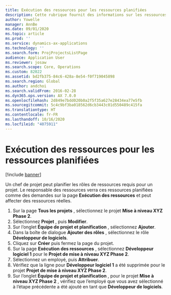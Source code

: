 ```yaml
---
title: Exécution des ressources pour les ressources planifiées
description: Cette rubrique fournit des informations sur les ressources planifiées d’un projet.
author: Yowelle
manager: AnnBe
ms.date: 09/01/2020
ms.topic: article
ms.prod: ''
ms.service: dynamics-ax-applications
ms.technology: ''
ms.search.form: ProjProjectsListPage
audience: Application User
ms.reviewer: josaw
ms.search.scope: Core, Operations
ms.custom: 82022
ms.assetid: bd2fb375-84c6-428a-8e54-f0f719045898
ms.search.region: Global
ms.author: andchoi
ms.search.validFrom: 2016-02-28
ms.dyn365.ops.version: AX 7.0.0
ms.openlocfilehash: 2d849e7bdd020b0a2f5f35a627e28434ea77e5fb
ms.sourcegitcommit: 5c4c9bf3ba018562d6cb3443c01d550489c415fa
ms.translationtype: HT
ms.contentlocale: fr-FR
ms.lasthandoff: 10/16/2020
ms.locfileid: "4075911"
---
```

# <a name="resource-fulfillment-for-planned-resources"></a>Exécution des ressources pour les ressources planifiées

[!include [banner](../includes/banner.md)]

Un chef de projet peut planifier les rôles de ressources requis pour un projet. Le responsable des ressources verra ces ressources planifiées comme des demandes sur la page **Exécution des ressources** et peut affecter des ressources réelles.

1. Sur la page **Tous les projets** , sélectionnez le projet **Mise à niveau XYZ Phase 2**.
2. Sélectionnez **Projet** , puis **Modifier**.
3. Sur l’onglet **Équipe de projet et planification** , sélectionnez **Ajouter**.
4. Dans la boîte de dialogue **Ajouter des rôles** , sélectionnez le rôle **Développeur de logiciels**.
5. Cliquez sur **Créer** puis fermez la page du projet.
6. Sur la page **Exécution des ressources** , sélectionnez **Développeur logiciel 1** pour le **Projet de mise à niveau XYZ Phase 2**.
7. Sélectionnez un employé, puis **Attribuer**.
8. Vérifiez que la ligne pour **Développeur logiciel 1** a été supprimée pour le projet **Projet de mise à niveau XYZ Phase 2**.
9. Sur l’onglet **Équipe de projet et planification** , pour le projet **Mise à niveau XYZ Phase 2** , vérifiez que l’employé que vous avez sélectionné à l’étape précédente a été ajouté en tant que **Développeur de logiciels**.
